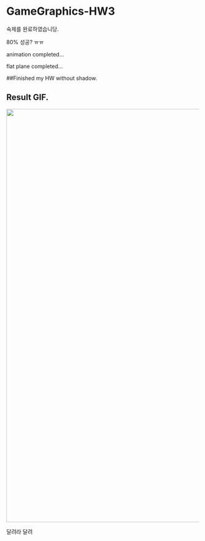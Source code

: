 # GameGraphics-HW3

숙제를 완료하였습니당.

80% 성공? ㅠㅠ

animation completed...


flat plane completed...


##Finished my HW without shadow.

## Result GIF.
<img src="GameGraphics-Homework3/img/finish_flat_plane.gif" width="540" height="1078">

달려라 달려
